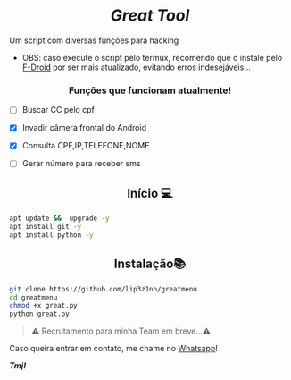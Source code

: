 <h1 align="center"><b><i>Great Tool</b></i></h1>


Um script com diversas funções para hacking

- OBS: caso execute o script pelo termux, recomendo que o instale pelo [F-Droid](https://F-Droid.org) por ser mais atualizado, evitando erros indesejáveis...

<h3 align="center">Funções que funcionam atualmente!</h3>

- [ ] Buscar CC pelo cpf
- [x] Invadir câmera frontal do Android
- [x] Consulta CPF,IP,TELEFONE,NOME
- [ ] Gerar número para receber sms


<h2 align="center">Início 💻</h2>

```bash
apt update &&  upgrade -y
apt install git -y
apt install python -y
```

<h2 align="center">Instalação📚</h2>

```bash
git clone https://github.com/lip3z1nn/greatmenu
cd greatmenu
chmod +x great.py
python great.py
```

> ⚠️ Recrutamento para minha Team em breve...⚠️


Caso queira entrar em contato, me chame no <a href="http://wa.me/5535988317681">Whatsapp</a>!

<b><i>Tmj!</b></i>
